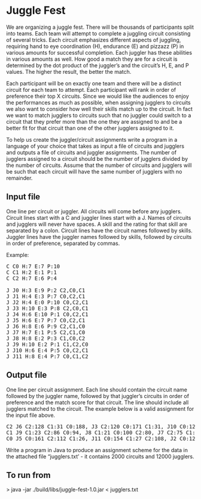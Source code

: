 <h1>Juggle Fest</h1>
We are organizing a juggle fest. There will be thousands of participants split into teams. Each team will attempt to complete a juggling circuit consisting of several tricks. Each circuit emphasizes different aspects of juggling, requiring hand to eye coordination (H), endurance (E) and pizzazz (P) in various amounts for successful completion. Each juggler has these abilities in various amounts as well. How good a match they are for a circuit is determined by the dot product of the juggler’s and the circuit’s H, E, and P values. The higher the result, the better the match.

Each participant will be on exactly one team and there will be a distinct circuit for each team to attempt. Each participant will rank in order of preference their top X circuits. Since we would like the audiences to enjoy the performances as much as possible, when assigning jugglers to circuits we also want to consider how well their skills match up to the circuit. In fact we want to match jugglers to circuits such that no juggler could switch to a circuit that they prefer more than the one they are assigned to and be a better fit for that circuit than one of the other jugglers assigned to it.

To help us create the juggler/circuit assignments write a program in a language of your choice that takes as input a file of circuits and jugglers and outputs a file of circuits and juggler assignments. The number of jugglers assigned to a circuit should be the number of jugglers divided by the number of circuits. Assume that the number of circuits and jugglers will be such that each circuit will have the same number of jugglers with no remainder.

<h2>Input file</h2>
One line per circuit or juggler. All circuits will come before any jugglers. Circuit lines start with a C and juggler lines start with a J. Names of circuits and jugglers will never have spaces. A skill and the rating for that skill are separated by a colon. Circuit lines have the circuit names followed by skills. Juggler lines have the juggler names followed by skills, followed by circuits in order of preference, separated by commas. 

Example:
<pre>
C C0 H:7 E:7 P:10
C C1 H:2 E:1 P:1
C C2 H:7 E:6 P:4

J J0 H:3 E:9 P:2 C2,C0,C1
J J1 H:4 E:3 P:7 C0,C2,C1
J J2 H:4 E:0 P:10 C0,C2,C1
J J3 H:10 E:3 P:8 C2,C0,C1
J J4 H:6 E:10 P:1 C0,C2,C1
J J5 H:6 E:7 P:7 C0,C2,C1
J J6 H:8 E:6 P:9 C2,C1,C0
J J7 H:7 E:1 P:5 C2,C1,C0
J J8 H:8 E:2 P:3 C1,C0,C2
J J9 H:10 E:2 P:1 C1,C2,C0
J J10 H:6 E:4 P:5 C0,C2,C1
J J11 H:8 E:4 P:7 C0,C1,C2
</pre>

<h2>Output file</h2>
One line per circuit assignment. Each line should contain the circuit name followed by the juggler name, followed by that juggler’s circuits in order of preference and the match score for that circuit. The line should include all jugglers matched to the circuit. The example below is a valid assignment for the input file above.

<pre>
C2 J6 C2:128 C1:31 C0:188, J3 C2:120 C0:171 C1:31, J10 C0:120 C2:86 C1:21, J0 C2:83 C0:104 C1:17
C1 J9 C1:23 C2:86 C0:94, J8 C1:21 C0:100 C2:80, J7 C2:75 C1:20 C0:106, J1 C0:119 C2:74 C1:18
C0 J5 C0:161 C2:112 C1:26, J11 C0:154 C1:27 C2:108, J2 C0:128 C2:68 C1:18, J4 C0:122 C2:106 C1:23
</pre>

Write a program in Java to produce an assignment scheme for the data in the attached file “jugglers.txt’ - it contains 2000 circuits and 12000 jugglers.

<h2>To run from <project director></h2>
> java -jar ./build/libs/juggle-fest-1.0.jar < jugglers.txt
